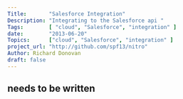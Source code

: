 ```yaml
---
Title:       "Salesforce Integration"
Description: "Integrating to the Salesforce api "
Tags:        [ "cloud", "Salesforce", "integration" ]
date:        "2013-06-20"
Topics:      ["cloud", "Salesforce", "integration" ]
project_url: "http://github.com/spf13/nitro"
Author: Richard Donovan
draft: false
---
```


## needs to be written ##



